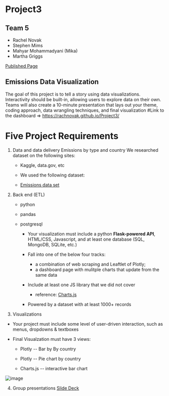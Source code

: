 # Project3

## Team 5
* Rachel Novak
* Stephen Mims
* Mahyar Mohammadyani (Mika)
* Martha Griggs

[Published Page](https://rachnovak.github.io/Project3/)

## Emissions Data Visualization
The goal of this project is to tell a story using data visualizations.
Interactivity should be built-in, allowing users to explore data on their own.
Teams will also create a 10-minute presentation that lays out your theme, coding approach, data wrangling techniques, and final visualization
#Link to the dashboard => https://rachnovak.github.io/Project3/

# Five Project Requirements

1. Data and data delivery
Emissions by type and country
We researched dataset on the following sites:

   * Kaggle, data.gov, etc

   * We used the following dataset:

   * [Emissions data set](https://zenodo.org/record/7215364#.ZDSrF3bMJD9)

2. Back end (ETL)

   - python

   - pandas

   - postgresql

     * Your visualization must include a python **Flask-powered API**, HTML/CSS, Javascript, and at least one database (SQL, MongoDB, SQLite, etc.)


      * Fall into one of the below four tracks:
          - a combination of web scraping and Leaftlet of Plotly; 
          - a dashboard page with mulitple charts that update from the same data

       * Include at least one JS library that we did not cover 
          - reference: [Charts.js](chartsjs.org/docs.latest/) 

       * Powered by a dataset with at least 1000+ records

3. Visualizations
  * Your project must include some level of user-driven interaction, such as menus, dropdowns & textboxes 


   * Final Visualzation must have 3 views: 

      * Plotly -- Bar by By country

      * Plotly -- Pie chart by country

      * Charts.js -- interactive bar chart 

![image](https://user-images.githubusercontent.com/115905663/233501565-16c6852c-f925-4ce3-939e-f157161d5138.png)


4. Group presentations
[Slide Deck](https://docs.google.com/presentation/d/1gvJH5lXP84PoBj8aWUbTHneHJ4zMz_GsvPyWdCW3bXs/edit?usp=sharing)
